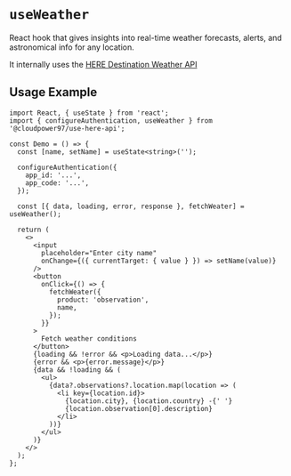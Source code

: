 # `useWeather`

React hook that gives insights into real-time weather forecasts, alerts, and astronomical info for any location.

It internally uses the [HERE Destination Weather API](<https://developer.here.com/documentation/weather/dev_guide/topics/overview.html>)

## Usage Example

```tsx
import React, { useState } from 'react';
import { configureAuthentication, useWeather } from '@cloudpower97/use-here-api';

const Demo = () => {
  const [name, setName] = useState<string>('');

  configureAuthentication({
    app_id: '...',
    app_code: '...',
  });

  const [{ data, loading, error, response }, fetchWeater] = useWeather();

  return (
    <>
      <input
        placeholder="Enter city name"
        onChange={({ currentTarget: { value } }) => setName(value)}
      />
      <button
        onClick={() => {
          fetchWeater({
            product: 'observation',
            name,
          });
        }}
      >
        Fetch weather conditions
      </button>
      {loading && !error && <p>Loading data...</p>}
      {error && <p>{error.message}</p>}
      {data && !loading && (
        <ul>
          {data?.observations?.location.map(location => (
            <li key={location.id}>
              {location.city}, {location.country} -{' '}
              {location.observation[0].description}
            </li>
          ))}
        </ul>
      )}
    </>
  );
};
```

